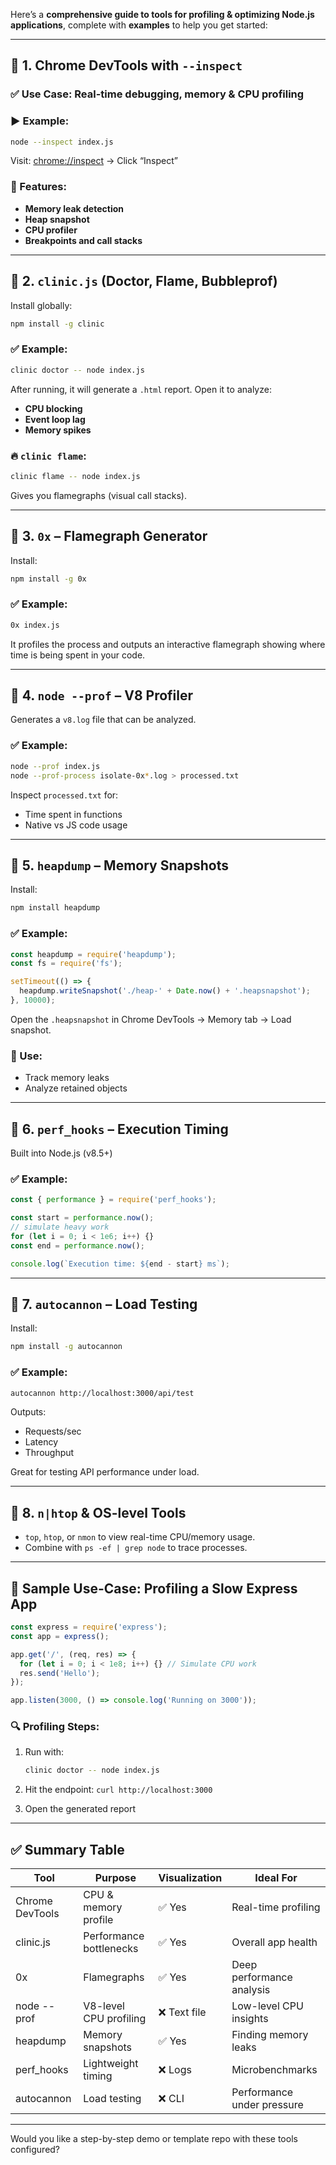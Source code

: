 Here’s a **comprehensive guide to tools for profiling & optimizing Node.js applications**, complete with **examples** to help you get started:

---

## 🔧 1. **Chrome DevTools with `--inspect`**

### ✅ Use Case: Real-time debugging, memory & CPU profiling

### ▶️ Example:

```bash
node --inspect index.js
```

Visit: [chrome://inspect](chrome://inspect) → Click “Inspect”

### 📌 Features:

* **Memory leak detection**
* **Heap snapshot**
* **CPU profiler**
* **Breakpoints and call stacks**

---

## 🔧 2. **`clinic.js` (Doctor, Flame, Bubbleprof)**

Install globally:

```bash
npm install -g clinic
```

### ✅ Example:

```bash
clinic doctor -- node index.js
```

After running, it will generate a `.html` report. Open it to analyze:

* **CPU blocking**
* **Event loop lag**
* **Memory spikes**

### 🔥 `clinic flame`:

```bash
clinic flame -- node index.js
```

Gives you flamegraphs (visual call stacks).

---

## 🔧 3. **`0x` – Flamegraph Generator**

Install:

```bash
npm install -g 0x
```

### ✅ Example:

```bash
0x index.js
```

It profiles the process and outputs an interactive flamegraph showing where time is being spent in your code.

---

## 🔧 4. **`node --prof` – V8 Profiler**

Generates a `v8.log` file that can be analyzed.

### ✅ Example:

```bash
node --prof index.js
node --prof-process isolate-0x*.log > processed.txt
```

Inspect `processed.txt` for:

* Time spent in functions
* Native vs JS code usage

---

## 🔧 5. **`heapdump` – Memory Snapshots**

Install:

```bash
npm install heapdump
```

### ✅ Example:

```js
const heapdump = require('heapdump');
const fs = require('fs');

setTimeout(() => {
  heapdump.writeSnapshot('./heap-' + Date.now() + '.heapsnapshot');
}, 10000);
```

Open the `.heapsnapshot` in Chrome DevTools → Memory tab → Load snapshot.

### 📌 Use:

* Track memory leaks
* Analyze retained objects

---

## 🔧 6. **`perf_hooks` – Execution Timing**

Built into Node.js (v8.5+)

### ✅ Example:

```js
const { performance } = require('perf_hooks');

const start = performance.now();
// simulate heavy work
for (let i = 0; i < 1e6; i++) {}
const end = performance.now();

console.log(`Execution time: ${end - start} ms`);
```

---

## 🔧 7. **`autocannon` – Load Testing**

Install:

```bash
npm install -g autocannon
```

### ✅ Example:

```bash
autocannon http://localhost:3000/api/test
```

Outputs:

* Requests/sec
* Latency
* Throughput

Great for testing API performance under load.

---

## 🔧 8. **`n|htop` & OS-level Tools**

* `top`, `htop`, or `nmon` to view real-time CPU/memory usage.
* Combine with `ps -ef | grep node` to trace processes.

---

## 🧪 Sample Use-Case: Profiling a Slow Express App

```js
const express = require('express');
const app = express();

app.get('/', (req, res) => {
  for (let i = 0; i < 1e8; i++) {} // Simulate CPU work
  res.send('Hello');
});

app.listen(3000, () => console.log('Running on 3000'));
```

### 🔍 Profiling Steps:

1. Run with:

   ```bash
   clinic doctor -- node index.js
   ```
2. Hit the endpoint: `curl http://localhost:3000`
3. Open the generated report

---

## ✅ Summary Table

| Tool            | Purpose                 | Visualization | Ideal For                  |
| --------------- | ----------------------- | ------------- | -------------------------- |
| Chrome DevTools | CPU & memory profile    | ✅ Yes         | Real-time profiling        |
| clinic.js       | Performance bottlenecks | ✅ Yes         | Overall app health         |
| 0x              | Flamegraphs             | ✅ Yes         | Deep performance analysis  |
| node --prof     | V8-level CPU profiling  | ❌ Text file   | Low-level CPU insights     |
| heapdump        | Memory snapshots        | ✅ Yes         | Finding memory leaks       |
| perf\_hooks     | Lightweight timing      | ❌ Logs        | Microbenchmarks            |
| autocannon      | Load testing            | ❌ CLI         | Performance under pressure |

---

Would you like a step-by-step demo or template repo with these tools configured?
